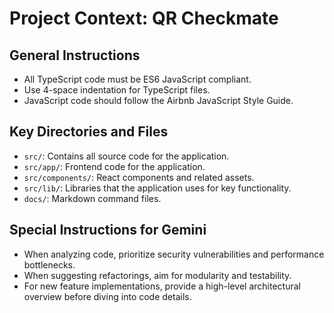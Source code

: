 # Project Context: QR Checkmate

## General Instructions
- All TypeScript code must be ES6 JavaScript compliant.
- Use 4-space indentation for TypeScript files.
- JavaScript code should follow the Airbnb JavaScript Style Guide.

## Key Directories and Files
- `src/`: Contains all source code for the application.
- `src/app/`: Frontend code for the application.
- `src/components/`: React components and related assets.
- `src/lib/`: Libraries that the application uses for key functionality.
- `docs/`: Markdown command files.

## Special Instructions for Gemini
- When analyzing code, prioritize security vulnerabilities and performance bottlenecks.
- When suggesting refactorings, aim for modularity and testability.
- For new feature implementations, provide a high-level architectural overview before diving into code details.